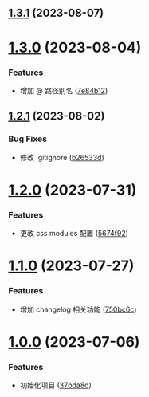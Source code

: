 ## [1.3.1](https://github.com/sakurawaifu/react-template-mini/compare/1.3.0...1.3.1) (2023-08-07)



# [1.3.0](https://github.com/sakurawaifu/react-template-mini/compare/1.2.1...1.3.0) (2023-08-04)


### Features

* 增加 @ 路径别名 ([7e84b12](https://github.com/sakurawaifu/react-template-mini/commit/7e84b12e0670c21fe745c7e00b361bd700da9a58))



## [1.2.1](https://github.com/sakurawaifu/react-template-mini/compare/1.2.0...1.2.1) (2023-08-02)


### Bug Fixes

* 修改 .gitignore ([b26533d](https://github.com/sakurawaifu/react-template-mini/commit/b26533dfcc8d442dade209efa2ae64af13f0b2b5))



# [1.2.0](https://github.com/sakurawaifu/react-template-mini/compare/1.1.0...1.2.0) (2023-07-31)


### Features

* 更改 css modules 配置 ([5674f92](https://github.com/sakurawaifu/react-template-mini/commit/5674f92ef992ce43e38028ef6710ae4cf4661a14))



# [1.1.0](https://github.com/sakurawaifu/react-template-mini/compare/1.0.0...1.1.0) (2023-07-27)


### Features

* 增加 changelog 相关功能 ([750bc6c](https://github.com/sakurawaifu/react-template-mini/commit/750bc6c741736de42605b57d2df72daca0786c50))



# [1.0.0](https://github.com/sakurawaifu/react-template-mini/compare/37bda8d361f6a3e4681f297555ac926a116c3d56...1.0.0) (2023-07-06)


### Features

* 初始化项目 ([37bda8d](https://github.com/sakurawaifu/react-template-mini/commit/37bda8d361f6a3e4681f297555ac926a116c3d56))



